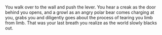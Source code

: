 You walk over to the wall and push the lever. You hear a creak as the door behind you opens, and a growl as an angry polar bear comes charging at you, grabs you and diligently goes about the process of tearing you limb from limb. That was your last breath you realize as the world slowly blacks out.